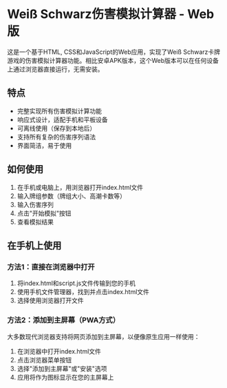 # Weiß Schwarz伤害模拟计算器 - Web版

这是一个基于HTML, CSS和JavaScript的Web应用，实现了Weiß Schwarz卡牌游戏的伤害模拟计算器功能。相比安卓APK版本，这个Web版本可以在任何设备上通过浏览器直接运行，无需安装。

## 特点

- 完整实现所有伤害模拟计算功能
- 响应式设计，适配手机和平板设备
- 可离线使用（保存到本地后）
- 支持所有复杂的伤害序列语法
- 界面简洁，易于使用

## 如何使用

1. 在手机或电脑上，用浏览器打开index.html文件
2. 输入牌组参数（牌组大小、高潮卡数等）
3. 输入伤害序列
4. 点击"开始模拟"按钮
5. 查看模拟结果

## 在手机上使用

### 方法1：直接在浏览器中打开

1. 将index.html和script.js文件传输到您的手机
2. 使用手机文件管理器，找到并点击index.html文件
3. 选择使用浏览器打开文件

### 方法2：添加到主屏幕（PWA方式）

大多数现代浏览器支持将网页添加到主屏幕，以便像原生应用一样使用：

1. 在浏览器中打开index.html文件
2. 点击浏览器菜单按钮
3. 选择"添加到主屏幕"或"安装"选项
4. 应用将作为图标显示在您的主屏幕上
